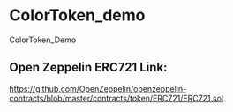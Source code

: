 # ColorToken_demo
ColorToken_Demo


## Open Zeppelin ERC721 Link:

https://github.com/OpenZeppelin/openzeppelin-contracts/blob/master/contracts/token/ERC721/ERC721.sol